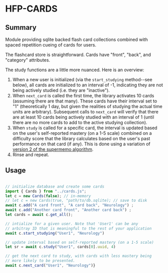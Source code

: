 # HFP-CARDS

## Summary

Module providing sqlite backed flash card collections combined with spaced repetition cueing of cards for users.

The flashcard store is straightforward. Cards have "front", "back", and "category" attributes. 

The study functions are a little more nuanced. Here is an overview:

1. When a new user is initialized (via the `start_studying` method--see below), all cards are initialized to an 
interval of -1, indicating they are not being actively studied (i.e. they are "inactive").
2. When `next_card` is called the first time, the library activates 10 cards (assuming there are that many). These 
cards have their interval set to "1" (theoretically 1 day, but given the realities of studying the actual time units 
are arbitrary). Subsequent calls to `next_card` will verify that there are at least 10 cards being actively studied 
with an interval of 1 (until there are no more cards to add to the active studying collection).
3. When `study` is called for a specific card, the interval is updated based on the user's self-reported mastery 
(on a 1-5 scale) combined on a difficulty score that the library calculates based on the user's past performance on 
that card (if any). This is done using a variation of [version 2 of the supermemo algorithm](https://super-memory.com/english/ol/sm2.htm). 
4. Rinse and repeat.

## Usage
```js

// initialize database and create some cards
import { Cards } from "../cards.js";
let c = new Cards(false); // in-memory
// let c = new Cards(true, "path/to/db.sqlite); // save to disk
await c.add("A card front", "A card back", "Neurology") ;
await c.add("Another card front", "Another card back") ;
let cards = await c.get_all();

// intialize for a given user. Note that 'User1' can be any 
// arbitray ID that is meaningful to the rest of your application
await c.start_studying("User1", "Neurology")

// update interval based on self-reported mastery (on a 1-5 scale)
let sr = await c.study("User1", cards[0].uuid, 4)

// get the next card to study, with cards with less mastery being 
// more likely to be presented. 
await c.next_card("User1", "Neurology")}

```